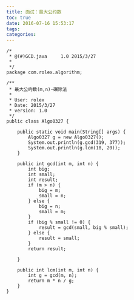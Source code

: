 ```yaml
---
title: 面试：最大公约数
toc: true
date: 2016-07-16 15:53:17
tags:
categories:
---
```


	/*
	 * @(#)GCD.java     1.0 2015/3/27
	 *
	 */
	package com.rolex.algorithm;

	/**
	 * 最大公约数(m,n)-碾除法
	 *
	 * User: rolex
	 * Date: 2015/3/27
	 * version: 1.0
	 */
	public class Algo0327 {

	    public static void main(String[] args) {
	        Algo0327 g = new Algo0327();
	        System.out.println(g.gcd(319, 377));
	        System.out.println(g.lcm(18, 20));
	    }

	    public int gcd(int m, int n) {
	        int big;
	        int small;
	        int result;
	        if (m > n) {
	            big = m;
	            small = n;
	        } else {
	            big = n;
	            small = m;
	        }
	        if (big % small != 0) {
	            result = gcd(small, big % small);
	        } else {
	            result = small;
	        }
	        return result;

	    }

	    public int lcm(int m, int n) {
	        int g = gcd(m, n);
	        return m * n / g;
	    }
	}
